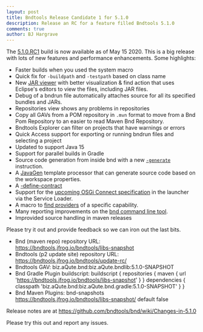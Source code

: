 ```yaml
---
layout: post
title: Bndtools Release Candidate 1 for 5.1.0
description: Release an RC for a feature filled Bndtools 5.1.0
comments: true
author: BJ Hargrave
---
```


The [5.1.0.RC1](https://github.com/bndtools/bnd/wiki/Changes-in-5.1.0) build is now available as of May 15 2020. This is a big release with lots of new features and performance enhancements. Some highlights:

- Faster builds when you used the system macro
- Quick fix for `-buildpath` and `-testpath` based on class name
- New [JAR viewer](https://bndtools.org/manual/jareditor.html) with better visualization & find action that uses Eclipse's editors to view the files, including JAR files.
- Debug of a bndrun file automatically attaches source for all its specified bundles and JARs.
- Repositories view shows any problems in repositories
- Copy all GAVs from a POM repository in `.mvn` format to move from a Bnd Pom Repository to an easier to read Maven Bnd Repository.
- Bndtools Explorer can filter on projects that have warnings or errors
- Quick Access support for exporting or running bndrun files and selecting a project
- Updated to support Java 15
- Support for parallel builds in Gradle
- Source code generation from inside bnd with a new [`-generate`](https://bnd.bndtools.org/instructions/generate.html) instruction.
- A [JavaGen](https://github.com/bndtools/bnd/tree/master/biz.aQute.bnd.javagen) template processor that can generate source code based on the workspace properties.
- A [-define-contract](https://bnd.bndtools.org/instructions/define-contract.html)
- Support for the [upcoming OSGi Connect specification](https://blog.osgi.org/2019/09/osgi-connect-revisited.html) in the launcher via the Service Loader.
- A macro to [find providers](https://bnd.bndtools.org/macros/findproviders.html) of a specific capability.
- Many reporting improvements on the [bnd command line tool](https://www.google.com/search?q=how+to+install+bnd&oq=how+to+install+bnd&aqs=chrome..69i57j69i59j69i60l6.3397j0j4&sourceid=chrome&ie=UTF-8).
- Improvided source handling in maven releases

Please try it out and provide feedback so we can iron out the last bits.

- Bnd (maven repo) repository URL:
  https://bndtools.jfrog.io/bndtools/libs-snapshot
- Bndtools (p2 update site) repository URL:
  https://bndtools.jfrog.io/bndtools/update-rc/
- Bndtools GAV:
  biz.aQute.bnd:biz.aQute.bndlib:5.1.0-SNAPSHOT
- Bnd Gradle Plugin buildscript:
  buildscript {
  repositories {
  maven {
  url 'https://bndtools.jfrog.io/bndtools/libs-snapshot'
  }
  }
  dependencies {
  classpath 'biz.aQute.bnd:biz.aQute.bnd.gradle:5.1.0-SNAPSHOT'
  }
  }
- Bnd Maven Plugins:
  <pluginRepositories>
  <pluginRepository>
  <id>bnd-snapshots</id>
  <url>https://bndtools.jfrog.io/bndtools/libs-snapshot/</url>
  <layout>default</layout>
  <releases>
  <enabled>false</enabled>
  </releases>
  </pluginRepository>
  </pluginRepositories>

Release notes are at https://github.com/bndtools/bnd/wiki/Changes-in-5.1.0

Please try this out and report any issues.
